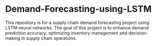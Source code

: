 # Demand-Forecasting-using-LSTM
 This repository is for a supply chain demand forecasting project using LSTM neural networks. The goal of this project is to enhance demand prediction accuracy, optimizing inventory management and decision-making in supply chain operations.
